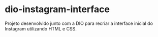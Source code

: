 # dio-instagram-interface
Projeto desenvolvido junto com a DIO para recriar a interface inicial do Instagram utilizando HTML e CSS.
